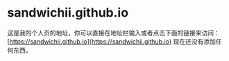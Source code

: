 # sandwichii.github.io
这是我的个人页的地址，你可以直接在地址栏输入或者点击下面的链接来访问：
[https://sandwichii.github.io](https://sandwichii.github.io)
现在还没有添加任何东西。
